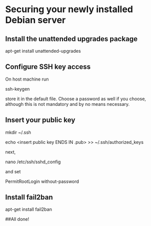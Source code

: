 # Securing your newly installed Debian server

## Install  the unattended upgrades package

apt-get install unattended-upgrades

## Configure SSH key access

On host machine run 

ssh-keygen

store it in the default file. Choose a password as well if you choose, although this is not mandatory and by no means necessary.

## Insert your public key

mkdir ~/.ssh

echo <insert public key ENDS IN .pub> >> ~/.ssh/authorized_keys

next, 

nano /etc/ssh/sshd_config

and set

PermitRootLogin without-password

## Install fail2ban

apt-get install fail2ban

##All done!
